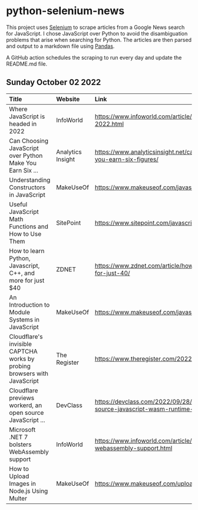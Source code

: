 # python-selenium-news

This project uses [Selenium](https://www.seleniumhq.org/) to scrape articles from a Google News search for JavaScript.
I chose JavaScript over Python to avoid the disambiguation problems that arise when searching for Python.
The articles are then parsed and output to a markdown file using [Pandas](https://pandas.pydata.org/).

A GitHub action schedules the scraping to run every day and update the README.md file.

## Sunday October 02 2022


| Title                                                                    | Website           | Link                                                                                                                 |
|:-------------------------------------------------------------------------|:------------------|:---------------------------------------------------------------------------------------------------------------------|
| Where JavaScript is headed in 2022                                       | InfoWorld         | https://www.infoworld.com/article/3674859/where-javascript-is-headed-in-2022.html                                    |
| Can Choosing JavaScript over Python Make You Earn Six ...                | Analytics Insight | https://www.analyticsinsight.net/can-choosing-javascript-over-python-make-you-earn-six-figures/                      |
| Understanding Constructors in JavaScript                                 | MakeUseOf         | https://www.makeuseof.com/javascript-constructors-understanding/                                                     |
| Useful JavaScript Math Functions and How to Use Them                     | SitePoint         | https://www.sitepoint.com/javascript-math-functions/                                                                 |
| How to learn Python, Javascript, C++, and more for just $40              | ZDNET             | https://www.zdnet.com/article/how-to-learn-python-javascript-c-and-more-for-just-40/                                 |
| An Introduction to Module Systems in JavaScript                          | MakeUseOf         | https://www.makeuseof.com/javascript-module-systems/                                                                 |
| Cloudflare's invisible CAPTCHA works by probing browsers with JavaScript | The Register      | https://www.theregister.com/2022/09/28/cloudflares_new_captcha_killer_enters/                                        |
| Cloudflare previews workerd, an open source JavaScript ...               | DevClass          | https://devclass.com/2022/09/28/cloudflare-previews-workerd-an-open-source-javascript-wasm-runtime-for-nanoservices/ |
| Microsoft .NET 7 bolsters WebAssembly support                            | InfoWorld         | https://www.infoworld.com/article/3674862/microsoft-net-7-bolsters-webassembly-support.html                          |
| How to Upload Images in Node.js Using Multer                             | MakeUseOf         | https://www.makeuseof.com/upload-image-in-nodejs-using-multer/                                                       |